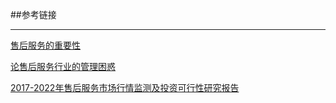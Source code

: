 ##参考链接
___
[售后服务的重要性](http://www.360doc.com/content/14/0317/06/13379545_361182671.shtml)

[论售后服务行业的管理困惑](https://wenku.baidu.com/view/2f24025b3b3567ec102d8a73.html)

[2017-2022年售后服务市场行情监测及投资可行性研究报告](http://www.chinabgao.com/report/3289899.html)